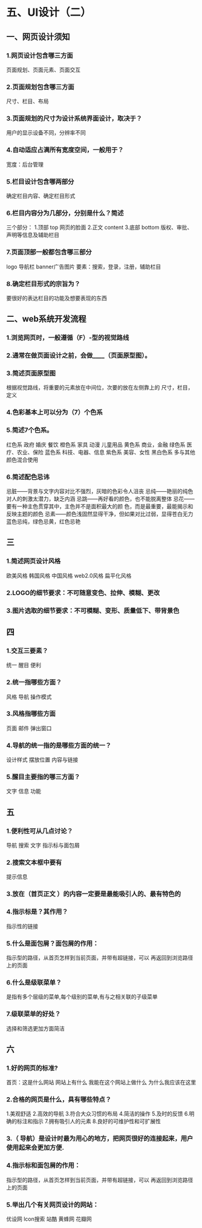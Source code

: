 # 五、UI设计（二）
## 一、网页设计须知
### 1.网页设计包含哪三方面
页面规划、页面元素、页面交互
### 2.页面规划包含哪三方面
尺寸、栏目、布局
### 3.页面规划的尺寸为设计系统界面设计，取决于？
用户的显示设备不同，分辨率不同
### 4.自动适应占满所有宽度空间，一般用于？
宽度：后台管理
### 5.栏目设计包含哪两部分
确定栏目内容、确定栏目形式
### 6.栏目内容分为几部分，分别是什么？简述
三个部分：
1.顶部 top 网页的脸面
2.正文 content
3.底部 bottom 版权、审批、声明等信息及辅助栏目
### 7.页面顶部一般都包含哪三部分
logo 导航栏 banner广告图片 要素：搜索，登录，注册，辅助栏目
### 8.确定栏目形式的宗旨为？
要很好的表达栏目的功能及想要表现的东西
## 二、web系统开发流程
### 1.浏览网页时，一般遵循（F）-型的视觉路线
### 2.通常在做页面设计之前，会做____（页面原型图）。
### 3.简述页面原型图
根据视觉路线，将重要的元素放在中间位，次要的放在左侧靠上的
尺寸，栏目，定义
### 4.色彩基本上可以分为（7）个色系
### 5.简述7个色系。
红色系 政府 婚庆 餐饮
橙色系 家具 动漫 儿童用品
黄色系 商业，金融
绿色系 医疗、农业、保险
蓝色系 科技、电器、信息
紫色系 美容、女性
黑白色系 多与其他颜色混合使用
### 6.简述配色忌讳
忌脏——背景与文字内容对比不强烈，灰暗的色彩令人沮丧
忌纯——艳丽的纯色对人的刺激太潜力，缺乏内涵
忌跳——再好看的颜色，也不能脱离整体
忌花——要有一种主色贯穿其中，主色并不是面积最大的颜
色，而是最重要，最能揭示和反映主题的颜色
忌素——颜色浅固然显得干净，但如果对比过弱，显得苍白无力
蓝色忌纯，绿色忌黄，红色忌艳
## 三
### 1.简述网页设计风格
欧美风格 韩国风格 中国风格 web2.0风格 扁平化风格
### 2.LOGO的细节要求：不可随意变色、拉伸、模糊、更改
### 3.图片选取的细节要求：不可模糊、变形、质量低下、带背景色
## 四
### 1.交互三要素？
统一 醒目 便利
### 2.统一指哪些方面？
风格 导航 操作模式
### 3.风格指哪些方面
页面 邮件 弹出窗口
### 4.导航的统一指的是哪些方面的统一？
设计样式 摆放位置 内容与链接
### 5.醒目主要指的哪三方面？
文字 信息 功能
## 五
### 1.便利性可从几点讨论？
导航 搜索 文字 指示标与面包屑
### 2.搜索文本框中要有
提示信息
### 3.放在（首页正文 ）的内容一定要是最能吸引人的、最有特色的
### 4.指示标是？其作用？
指示性的链接
### 5.什么是面包屑？面包屑的作用：
指示型的路径，从首页怎样到当前页面，并带有超链接，可以
再返回到浏览路径上的页面
### 6.什么是级联菜单？
是指有多个层级的菜单,每个级别的菜单,有与之相关联的子级菜单
### 7.级联菜单的好处？
选择和筛选更加方面简洁
## 六
### 1.好的网页的标准?
首页：这是什么网站 网站上有什么 我能在这个网站上做什么 为什么我应该在这里
### 2.合格的网页是什么，具有哪些特点？
1.美观舒适
2.高效的导航
3.符合大众习惯的布局
4.简洁的操作
5.及时的反馈
6.明确的标注和指示
7.拥有吸引人的元素
8.良好的可维护性和可扩展性
### 3.（ 导航）是设计时最为用心的地方，把网页很好的连接起来，用户使用起来会更加方便.
### 4.指示标和面包屑的作用：
指示型的路径，从首页怎样到当前页面，并带有超链接，可以
再返回到浏览路径上的页面
### 5.举出几个有关网页设计的网站：
优设网 lcon搜索 站酷 黄蜂网 花瓣网